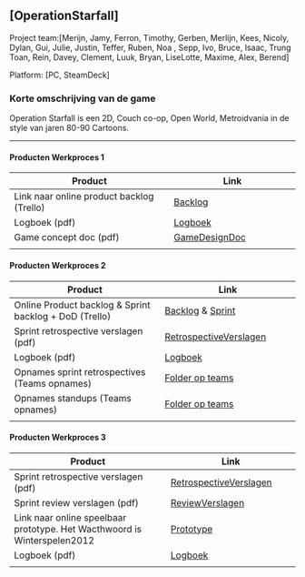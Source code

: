 ## [OperationStarfall]
Project team:[Merijn, Jamy, Ferron, Timothy, Gerben, Merlijn, Kees, Nicoly, Dylan, Gui, Julie, Justin, Teffer, Ruben, Noa , Sepp, Ivo, Bruce, Isaac, Trung Toan, Rein, Davey, Clement, Luuk, Bryan, LiseLotte, Maxime, Alex, Berend]

Platform:
[PC, SteamDeck]

### Korte omschrijving van de game
Operation Starfall is een 2D, Couch co-op, Open World, Metroidvania in de style van jaren 80-90 Cartoons.

---
#### Producten Werkproces 1
| Product  | Link |
| ------ |  ------ |
| Link naar online product backlog (Trello) | [Backlog]
| Logboek (pdf)                             | [Logboek]
| Game concept doc (pdf)                    | [GameDesignDoc]
|<img width=500/>|<img width=300/>|
   
#### Producten Werkproces 2
| Product  | Link |
| ------ |  ------ |
| Online Product backlog & Sprint backlog + DoD (Trello)    | [Backlog] & [Sprint]
| Sprint retrospective verslagen (pdf)                      | [RetrospectiveVerslagen]
| Logboek (pdf)                                             | [Logboek]
| Opnames sprint retrospectives (Teams opnames)             | [Folder op teams]
| Opnames standups (Teams opnames)                          | [Folder op teams]
|<img width=500/>|<img width=300/>|
   
#### Producten Werkproces 3
| Product  | Link |
| ------ |  ------ |
| Sprint retrospective verslagen (pdf)  | [RetrospectiveVerslagen]
| Sprint review verslagen (pdf)         | [ReviewVerslagen]
| Link naar online speelbaar prototype. Het Wacthwoord is Winterspelen2012  | [Prototype]
| Logboek (pdf)                         | [Logboek]
|<img width=500/>|<img width=300/>|

   [Backlog]: <https://trello.com/b/gVEjIPgv/operation-starfall-product-backlog>
   [Sprint]: <https://trello.com/b/NkLp0zTo/operation-starfall-sprint-35>
   [Logboek]: <https://github.com/BerendWeij/agp_inlever_template/blob/master/producten/logboek.pdf>
   [GameDesignDoc]: <https://docs.google.com/presentation/d/1w0B5SBW9Ny2kC0oWGZkiiXOsW7Jt3GYbV-PIMUNGozA/edit#slide=id.g241fc5dcd6a_0_62>
   [RetrospectiveVerslagen]: <https://github.com/BerendWeij/agp_inlever_template/blob/master/producten/RetrospectiveVerslagen.pdf>
   [ReviewVerslagen]: <https://github.com/BerendWeij/agp_inlever_template/blob/master/producten/ReviewVerslagen.pdf>
   [Prototype]: <https://merlijn1411.itch.io/operation-starfall>
   [Folder op teams]: <https://www.linknaarmijnfolderopteams.nl>
   
